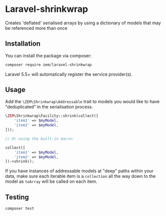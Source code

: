 # Laravel-shrinkwrap

Creates 'deflated' serialised arrays by using a dictionary of models that may be referenced more than once

## Installation

You can install the package via composer:

```bash
composer require zem/laravel-shrinkwrap
```

Laravel 5.5+ will automatically register the service provider(s).

## Usage

Add the `\ZEM\Shrinkwrap\Addressable` trait to models you would like to have
"deduplicated" in the serialisation process.

```php
\ZEM\Shrinkwrap\Facility::shrink(collect([
    'item1' => $myModel,
    'item2' => $myModel,
]));

// Or using the built-in macro:

collect([
    'item1' => $myModel,
    'item2' => $myModel,
])->shrink();
```

If you have instances of addressable models at "deep" paths within your data,
make sure each iterable item is a `collection` all the way down to the model
as `toArray` will be called on each item.

## Testing

```bash
composer test
```
